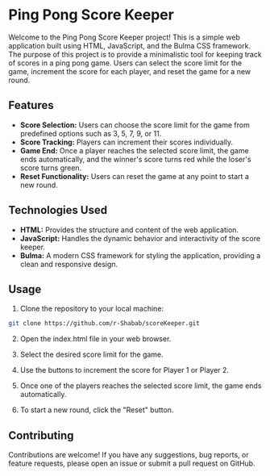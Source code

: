 # Ping Pong Score Keeper

Welcome to the Ping Pong Score Keeper project! This is a simple web application built using HTML, JavaScript, and the Bulma CSS framework. The purpose of this project is to provide a minimalistic tool for keeping track of scores in a ping pong game. Users can select the score limit for the game, increment the score for each player, and reset the game for a new round.

## Features

- **Score Selection:** Users can choose the score limit for the game from predefined options such as 3, 5, 7, 9, or 11.
- **Score Tracking:** Players can increment their scores individually.
- **Game End:** Once a player reaches the selected score limit, the game ends automatically, and the winner's score turns red while the loser's score turns green.
- **Reset Functionality:** Users can reset the game at any point to start a new round.

## Technologies Used

- **HTML:** Provides the structure and content of the web application.
- **JavaScript:** Handles the dynamic behavior and interactivity of the score keeper.
- **Bulma:** A modern CSS framework for styling the application, providing a clean and responsive design.

## Usage

1. Clone the repository to your local machine:

```bash
git clone https://github.com/r-Shabab/scoreKeeper.git
```
2. Open the index.html file in your web browser.

3. Select the desired score limit for the game.

4. Use the buttons to increment the score for Player 1 or Player 2.

5. Once one of the players reaches the selected score limit, the game ends automatically.

6. To start a new round, click the "Reset" button.

## Contributing

Contributions are welcome! If you have any suggestions, bug reports, or feature requests, please open an issue or submit a pull request on GitHub.
